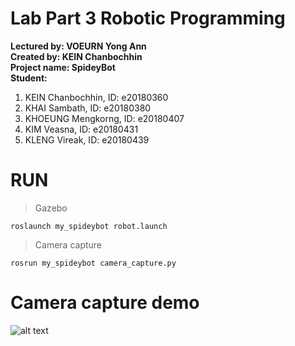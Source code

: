 # Lab Part 3 Robotic Programming
**Lectured by: VOEURN Yong Ann**\
**Created by: KEIN Chanbochhin**\
**Project name: SpideyBot**\
**Student:**
 1. KEIN Chanbochhin,    ID: e20180360
 2. KHAI Sambath,        ID: e20180380
 3. KHOEUNG Mengkorng,   ID: e20180407
 4. KIM Veasna,          ID: e20180431
 5. KLENG Vireak,        ID: e20180439 
# RUN
> Gazebo
```
roslaunch my_spideybot robot.launch
```
> Camera capture
```
rosrun my_spideybot camera_capture.py
```
# Camera capture demo
![alt text](https://github.com/theskee-delta3/my_spideybot/blob/sensor/photo/pic34.png)


